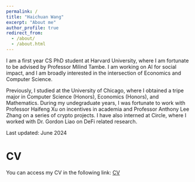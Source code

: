 ```yaml
---
permalink: /
title: "Haichuan Wang"
excerpt: "About me"
author_profile: true
redirect_from: 
  - /about/
  - /about.html
---
```


I am a first year CS PhD student at Harvard University, where I am fortunate to be advised by Professor Milind Tambe. I am working on AI for social impact, and I am broadly interested in the intersection of Economics and Computer Science.

Previously, I studied at the University of Chicago, where I obtained a tripe major in Computer Science (Honors), Economics (Honors), and Mathematics. During my undegraduate years, I was fortunate to work with Professor Haifeng Xu on incentives in academia and Professor Anthony Lee Zhang on a series of crypto projects. I have also interned at Circle, where I worked with Dr. Gordon Liao on DeFi related research.

Last updated: June 2024

CV
======

You can access my CV in the following link: [CV](https://www.dropbox.com/scl/fi/73fp00iis77wk8yloqbw0/Haichuan_CV.pdf?rlkey=buh0kw7beeezqkmu6lpgmtowa&st=yzba3jac&dl=0)


